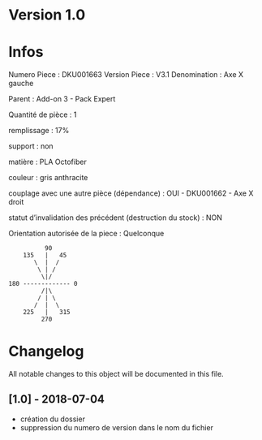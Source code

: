 # Version 1.0
# Infos
Numero Piece : DKU001663
Version Piece : V3.1
Denomination : Axe X gauche

Parent : Add-on 3 - Pack Expert

Quantité de pièce : 1

remplissage : 17%

support : non

matière : PLA Octofiber

couleur : gris anthracite

couplage avec une autre pièce (dépendance) : OUI - DKU001662 - Axe X droit

statut d’invalidation des précédent (destruction du stock) : NON

Orientation autorisée de la piece : Quelconque
```
          90
    135   |   45
       \  |  /
        \ | /
         \|/
180 ------------- 0
         /|\
        / | \
       /  |  \   
    225   |   315
         270
```
	   
	  
# Changelog
All notable changes to this object will be documented in this file.


## [1.0] - 2018-07-04
- création du dossier
- suppression du numero de version dans le nom du fichier
